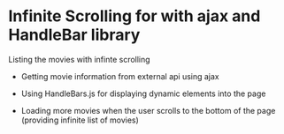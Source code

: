 # Infinite Scrolling for  with ajax and HandleBar library

Listing the movies with infinte scrolling 

* Getting movie information from external api using ajax 

* Using HandleBars.js for displaying dynamic elements into the page

* Loading more movies when the user scrolls to the bottom of the page (providing infinite list of movies) 
